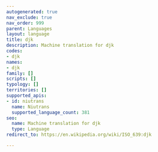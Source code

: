 ```yaml
---
autogenerated: true
nav_exclude: true
nav_order: 999
parent: Languages
layout: language
title: djk
description: Machine translation for djk
codes:
- djk
names:
- djk
family: []
scripts: []
typology: []
territories: []
supported_apis:
- id: niutrans
  name: Niutrans
  supported_language_count: 381
seo:
  name: Machine translation for djk
  type: Language
redirect_to: https://en.wikipedia.org/wiki/ISO_639:djk

---
```


